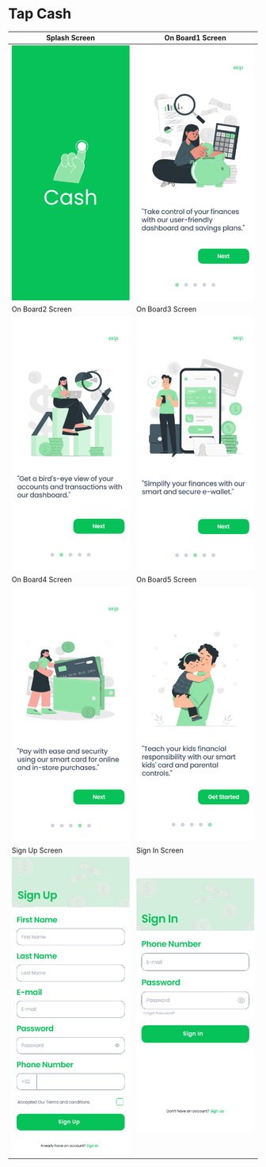 # Tap Cash 

| Splash Screen | On Board1 Screen                       |
|------|-------------------------------------------|
|<img src="assets/SplashScreen.jpg" width="400">| <img src="assets/onBoard1.jpg" width="400"> |
| On Board2 Screen  | On Board3 Screen                       |
| <img src="assets/onBoard2.jpg" width="400"> | <img src="assets/onBoard3.jpg" width="400"> |
| On Board4 Screen  | On Board5 Screen                       |
| <img src="assets/onBoard4.jpg" width="400"> | <img src="assets/onBoard5.jpg" width="400"> |
| Sign Up Screen  | Sign In Screen                       |
| <img src="assets/signUp.jpg" width="400"> | <img src="assets/SignIn.jpg" width="400"> |

